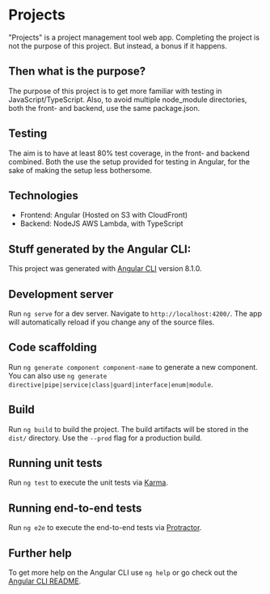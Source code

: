 # Projects
"Projects" is a project management tool web app.
Completing the project is not the purpose of this project. But instead, a bonus if it happens.

## Then what is the purpose?
The purpose of this project is to get more familiar with testing in JavaScript/TypeScript.
Also, to avoid multiple node_module directories, both the front- and backend, use the same package.json.


## Testing
The aim is to have at least 80% test coverage, in the front- and backend combined.
Both the use the setup provided for testing in Angular, for the sake of making the setup less bothersome.

## Technologies
- Frontend: Angular (Hosted on S3 with CloudFront)
- Backend: NodeJS AWS Lambda, with TypeScript

## Stuff generated by the Angular CLI:
This project was generated with [Angular CLI](https://github.com/angular/angular-cli) version 8.1.0.

## Development server

Run `ng serve` for a dev server. Navigate to `http://localhost:4200/`. The app will automatically reload if you change any of the source files.

## Code scaffolding

Run `ng generate component component-name` to generate a new component. You can also use `ng generate directive|pipe|service|class|guard|interface|enum|module`.

## Build

Run `ng build` to build the project. The build artifacts will be stored in the `dist/` directory. Use the `--prod` flag for a production build.

## Running unit tests

Run `ng test` to execute the unit tests via [Karma](https://karma-runner.github.io).

## Running end-to-end tests

Run `ng e2e` to execute the end-to-end tests via [Protractor](http://www.protractortest.org/).

## Further help

To get more help on the Angular CLI use `ng help` or go check out the [Angular CLI README](https://github.com/angular/angular-cli/blob/master/README.md).
